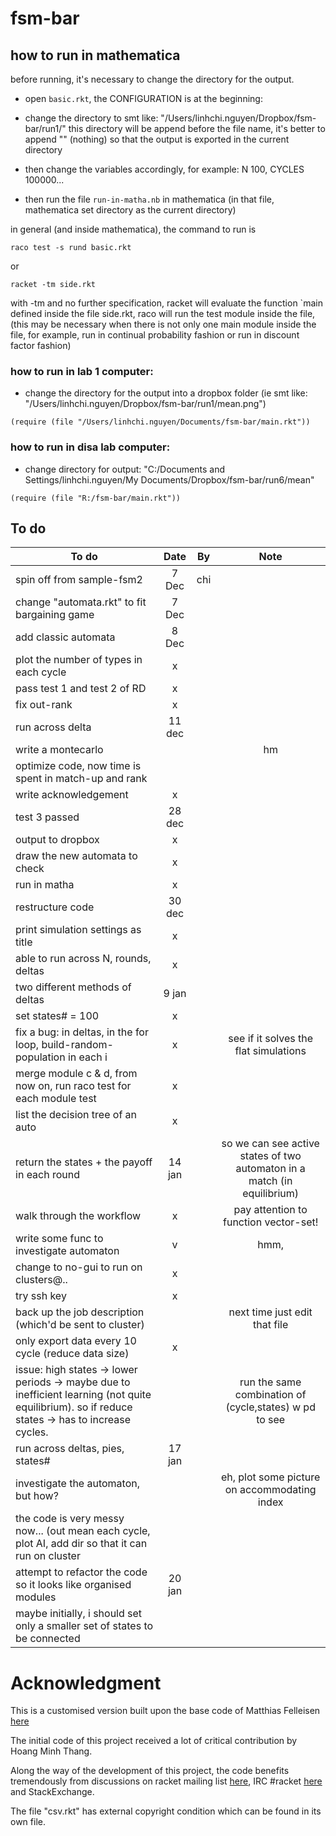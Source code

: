 # fsm-bar

## how to run in mathematica

before running, it's necessary to change the directory for the output.

- open `basic.rkt`, the CONFIGURATION is at the beginning:

- change the directory to smt like: "/Users/linhchi.nguyen/Dropbox/fsm-bar/run1/"
this directory will be append before the file name, it's better to append "" (nothing) so that the output is exported in the current directory

- then change the variables accordingly, for example: N 100, CYCLES 100000...

- then run the file `run-in-matha.nb` in mathematica (in that file, mathematica set directory as the current directory)

in general (and inside mathematica), the command to run is

```
raco test -s rund basic.rkt
```
or 
```
racket -tm side.rkt
```

with -tm and no further specification, racket will evaluate the function `main defined inside the file side.rkt, raco will run the test module inside the file, (this may be necessary when there is not only one main module inside the file, for example, run in continual probability fashion or run in discount factor fashion)

### how to run in lab 1 computer:

- change the directory for the output into a dropbox folder
(ie smt like: "/Users/linhchi.nguyen/Dropbox/fsm-bar/run1/mean.png")

```
(require (file "/Users/linhchi.nguyen/Documents/fsm-bar/main.rkt"))

```

### how to run in disa lab computer:
- change directory for output:
"C:/Documents and Settings/linhchi.nguyen/My Documents/Dropbox/fsm-bar/run6/mean"

```
(require (file "R:/fsm-bar/main.rkt"))
```

## To do

| To do         | Date          | By    | Note |
| ------------- |:-------------:| ----- |:----:|
| spin off from sample-fsm2      | 7 Dec | chi | |
| change "automata.rkt" to fit bargaining game | 7 Dec | ||
| add classic automata | 8 Dec |||
| plot the number of types in each cycle | x | |
| pass test 1 and test 2 of RD | x | ||
| fix out-rank |x|||
| run across delta | 11 dec |||
| write a montecarlo |||hm|
| optimize code, now time is spent in match-up and rank | |||
| write acknowledgement | x |||
| test 3 passed | 28 dec | ||
| output to dropbox |x|||
| draw the new automata to check |x|||
| run in matha | x |||
| restructure code | 30 dec|||
| print simulation settings as title | x |||
| able to run across N, rounds, deltas | x |||
| two different methods of deltas | 9 jan | ||
| set states# = 100 | x |||
| fix a bug: in deltas, in the for loop, build-random-population in each i | x || see if it solves the flat simulations |
| merge module c & d, from now on, run raco test for each module test | x |||
| list the decision tree of an auto | x |||
| return the states + the payoff in each round | 14 jan || so we can see active states of two automaton in a match (in equilibrium)|
| walk through the workflow |x || pay attention to function vector-set!|
| write some func to investigate automaton |v || hmm, |
| change to no-gui to run on clusters@.. | x |||
| try ssh key | x |||
| back up the job description (which'd be sent to cluster) | || next time just edit that file|
| only export data every 10 cycle (reduce data size) |x |||
| issue: high states -> lower periods -> maybe due to inefficient learning (not quite equilibrium). so if reduce states -> has to increase cycles. | || run the same combination of (cycle,states) w pd to see|
| run across deltas, pies, states# | 17 jan | | |
| investigate the automaton, but how? | || eh, plot some picture on accommodating index|
| the code is very messy now... (out mean each cycle, plot AI, add dir so that it can run on cluster | |||
| attempt to refactor the code so it looks like organised modules | 20 jan |||
| maybe initially, i should set only a smaller set of states to be connected | |||
 
# Acknowledgment

This is a customised version built upon the base code of Matthias Felleisen [here](https://github.com/mfelleisen/sample-fsm)

The initial code of this project received a lot of critical contribution by Hoang Minh Thang.

Along the way of the development of this project, the code benefits tremendously from discussions on racket mailing list [here](https://groups.google.com/forum/?hl=en-GB#!topic/racket-users/4o1goSwrLHA), IRC #racket [here](http://pastebin.com/sxrCnwRV) and StackExchange.

The file "csv.rkt" has external copyright condition which can be found in its own file.
